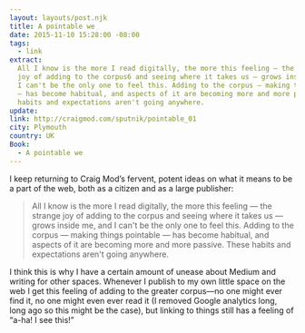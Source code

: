 ```yaml
---
layout: layouts/post.njk
title: A pointable we
date: 2015-11-10 15:28:00 -08:00
tags:
  - link
extract:
  All I know is the more I read digitally, the more this feeling — the strange
  joy of adding to the corpus6 and seeing where it takes us — grows inside me, and
  I can't be the only one to feel this. Adding to the corpus — making things pointable
  — has become habitual, and aspects of it are becoming more and more passive. These
  habits and expectations aren't going anywhere.
update:
link: http://craigmod.com/sputnik/pointable_01
city: Plymouth
country: UK
Book:
  - A pointable we
---
```


I keep returning to Craig Mod’s fervent, potent ideas on what it means to be a part of the web, both as a citizen and as a large publisher:

> All I know is the more I read digitally, the more this feeling — the strange joy of adding to the corpus and seeing where it takes us — grows inside me, and I can't be the only one to feel this. Adding to the corpus — making things pointable — has become habitual, and aspects of it are becoming more and more passive. These habits and expectations aren't going anywhere.

I think this is why I have a certain amount of unease about Medium and writing for other spaces. Whenever I publish to my own little space on the web I get this feeling of adding to the greater corpus—no one might ever find it, no one might even ever read it (I removed Google analytics long, long ago so this might be the case), but linking to things still has a feeling of “a-ha! I see this!”
